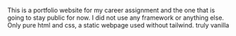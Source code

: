 This is a portfolio website for my career assignment and the one that is going to stay public for now. I did not use any framework or anything else.
Only pure html and css, a static webpage used without tailwind.
truly vanilla
